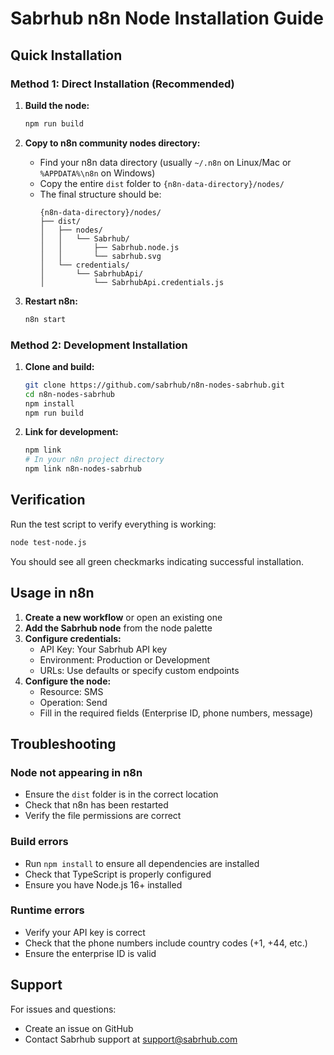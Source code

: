 # Sabrhub n8n Node Installation Guide

## Quick Installation

### Method 1: Direct Installation (Recommended)

1. **Build the node:**
   ```bash
   npm run build
   ```

2. **Copy to n8n community nodes directory:**
   - Find your n8n data directory (usually `~/.n8n` on Linux/Mac or `%APPDATA%\n8n` on Windows)
   - Copy the entire `dist` folder to `{n8n-data-directory}/nodes/`
   - The final structure should be:
     ```
     {n8n-data-directory}/nodes/
     ├── dist/
     │   ├── nodes/
     │   │   └── Sabrhub/
     │   │       ├── Sabrhub.node.js
     │   │       └── sabrhub.svg
     │   └── credentials/
     │       └── SabrhubApi/
     │           └── SabrhubApi.credentials.js
     ```

3. **Restart n8n:**
   ```bash
   n8n start
   ```

### Method 2: Development Installation

1. **Clone and build:**
   ```bash
   git clone https://github.com/sabrhub/n8n-nodes-sabrhub.git
   cd n8n-nodes-sabrhub
   npm install
   npm run build
   ```

2. **Link for development:**
   ```bash
   npm link
   # In your n8n project directory
   npm link n8n-nodes-sabrhub
   ```

## Verification

Run the test script to verify everything is working:

```bash
node test-node.js
```

You should see all green checkmarks indicating successful installation.

## Usage in n8n

1. **Create a new workflow** or open an existing one
2. **Add the Sabrhub node** from the node palette
3. **Configure credentials:**
   - API Key: Your Sabrhub API key
   - Environment: Production or Development
   - URLs: Use defaults or specify custom endpoints
4. **Configure the node:**
   - Resource: SMS
   - Operation: Send
   - Fill in the required fields (Enterprise ID, phone numbers, message)

## Troubleshooting

### Node not appearing in n8n
- Ensure the `dist` folder is in the correct location
- Check that n8n has been restarted
- Verify the file permissions are correct

### Build errors
- Run `npm install` to ensure all dependencies are installed
- Check that TypeScript is properly configured
- Ensure you have Node.js 16+ installed

### Runtime errors
- Verify your API key is correct
- Check that the phone numbers include country codes (+1, +44, etc.)
- Ensure the enterprise ID is valid

## Support

For issues and questions:
- Create an issue on GitHub
- Contact Sabrhub support at support@sabrhub.com
